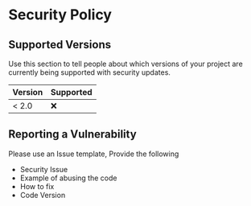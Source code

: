 # Security Policy

## Supported Versions

Use this section to tell people about which versions of your project are
currently being supported with security updates.

| Version | Supported          |
| ------- | ------------------ |
| < 2.0   | :x:                |

## Reporting a Vulnerability

Please use an Issue template, Provide the following 
- Security Issue 
- Example of abusing the code
- How to fix
- Code Version
